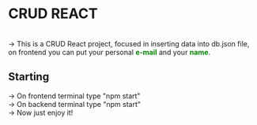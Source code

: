 <h1>CRUD REACT</h1>
<br>
-> This is a CRUD React project, focused in inserting data into db.json 
file, on frontend you can put your personal <strong style="color: green;">e-mail</strong> and your <strong style="color: green;">name</strong>.

<h2>Starting</h2>

-> On frontend terminal type "npm start" <br>
-> On backend terminal type "npm start" <br>
-> Now just enjoy it! <br>

